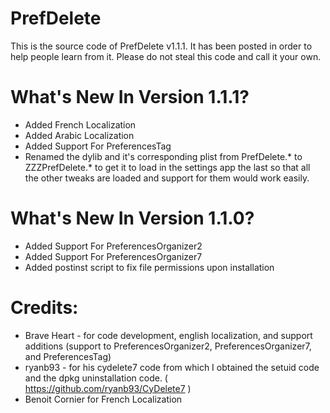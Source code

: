PrefDelete
==========
This is the source code of PrefDelete v1.1.1. It has been posted in order to help people learn from it. Please do not steal this code and call it your own.

What's New In Version 1.1.1?
==========
- Added French Localization
- Added Arabic Localization
- Added Support For PreferencesTag
- Renamed the dylib and it's corresponding plist from PrefDelete.* to ZZZPrefDelete.* to get it to load in the settings app the last so that all the other tweaks are loaded and support for them would work easily.

What's New In Version 1.1.0?
==========
- Added Support For PreferencesOrganizer2
- Added Support For PreferencesOrganizer7
- Added postinst script to fix file permissions upon installation

Credits:
==========
- Brave Heart - for code development, english localization, and support additions (support to PreferencesOrganizer2, PreferencesOrganizer7, and PreferencesTag)
- ryanb93 - for his cydelete7 code from which I obtained the setuid code and the dpkg uninstallation code. ( https://github.com/ryanb93/CyDelete7 )
- Benoit Cornier for French Localization

